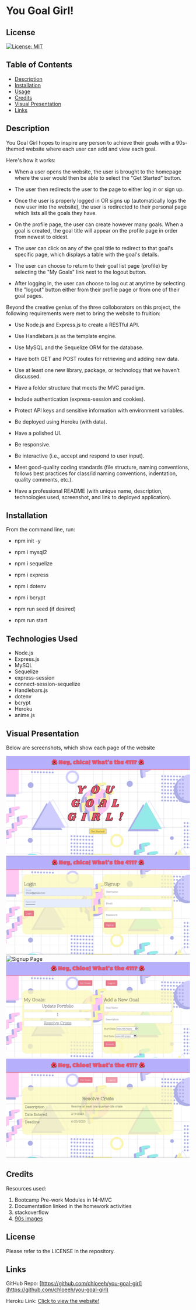 # You Goal Girl!


## License
  
  [![License: MIT](https://img.shields.io/badge/License-MIT-blue.svg)](https://opensource.org/licenses/MIT)

## Table of Contents
- [Description](#description)
- [Installation](#installation)
- [Usage](#usage)
- [Credits](#credits)
- [Visual Presentation](#visual-presentation)
- [Links](#links)


## Description

You Goal Girl hopes to inspire any person to achieve their goals with a 90s-themed website where each user can add and view each goal. 

Here's how it works:

- When a user opens the website, the user is brought to the homepage where the user would then be able to select the "Get Started" button.

- The user then redirects the user to the page to either log in or sign up.

- Once the user is properly logged in OR signs up (automatically logs the new user into the website), the user is redirected to their personal page which lists all the goals they have.

- On the profile page, the user can create however many goals. When a goal is created, the goal title will appear on the profile page in order from newest to oldest. 

- The user can click on any of the goal title to redirect to that goal's specific page, which displays a table with the goal's details.

- The user can choose to return to their goal list page (profile) by selecting the "My Goals" link next to the logout button.

- After logging in, the user can choose to log out at anytime by selecting the "logout" button either from their profile page or from one of their goal pages.

Beyond the creative genius of the three colloborators on this project, the following requirements were met to bring the website to fruition:

* Use Node.js and Express.js to create a RESTful API.

* Use Handlebars.js as the template engine.

* Use MySQL and the Sequelize ORM for the database.

* Have both GET and POST routes for retrieving and adding new data.

* Use at least one new library, package, or technology that we haven’t discussed.

* Have a folder structure that meets the MVC paradigm.

* Include authentication (express-session and cookies).

* Protect API keys and sensitive information with environment variables.

* Be deployed using Heroku (with data).

* Have a polished UI.

* Be responsive.

* Be interactive (i.e., accept and respond to user input).

* Meet good-quality coding standards (file structure, naming conventions, follows best practices for class/id naming conventions, indentation, quality comments, etc.).

* Have a professional README (with unique name, description, technologies used, screenshot, and link to deployed application).

## Installation

From the command line, run:

- npm init -y

- npm i mysql2

- npm i sequelize

- npm i express

- npm i dotenv

- npm i bcrypt

- npm run seed (if desired)

- npm run start

## Technologies Used

* Node.js
* Express.js
* MySQL
* Sequelize
* express-session
* connect-session-sequelize
* Handlebars.js
* dotenv
* bcrypt
* Heroku
* anime.js

## Visual Presentation

Below are screenshots, which show each page of the website

![Welcome Page](./public/assets/getStarted.png) 
![Signup Page](./public/assets/loginSignup.png) 
![Signup Page](./public/assets/addGoal.png.png) 
![Signup Page](./public/assets/viewList.png) 
![Signup Page](./public/assets/viewGoal.png) 

## Credits

Resources used:
1) Bootcamp Pre-work Modules in 14-MVC
2) Documentation linked in the homework activities
3) stackoverflow
4) [90s images](https://www.freevector.com/vector/90s)

## License

Please refer to the LICENSE in the repository.

## Links 
GitHub Repo: [https://github.com/chloeeh/you-goal-girl](https://github.com/chloeeh/you-goal-girl)

Heroku Link: [Click to view the website!](https://clj-yougoalgirl.herokuapp.com/)


